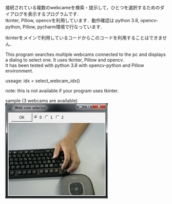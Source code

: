 接続されている複数のwebcameを検索・提示して，ひとつを選択するためのダイアログを表示するプログラムです.  
tkinter, Pillow, opencvを利用しています．動作確認は python 3.8, opencv-python, Pillow, pycharm環境で行なっています.  

tkinterをメインで利用しているコードからこのコードを利用することはできません．


This program searches multiple  webcams connected to the pc and
displays a dialog to select one.
It uses tkinter, Pillow and opencv.  
It has been tested with python 3.8 with opencv-python and Pillow environment.

useage:
    idx = select_webcam_idx()  

note:
  this is not available if your program uses tkinter.


sample (3 webcams are available)  
![実行例](sample.jpg)  
